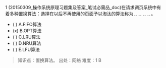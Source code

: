 1
(20150309_操作系统原理习题集及答案_笔试必需品_doc)在请求调页系统中有着多种置换算法：选择在以后不再使用的页面予以淘汰的算法称为﹎﹎﹎﹎。
- ( ) A.FIFO算法 
- (x) B.OPT算法 
- ( ) C.LRU算法 
- ( ) D.NRU算法 
- ( ) E.LFU算法

> 知识点：置换算法。
> 出处：网络
> 难度：1
> B
